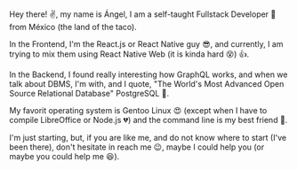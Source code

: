 Hey there! :v:, my name is Ángel, I am a self-taught Fullstack Developer :boy: from México (the land of the taco).

In the Frontend, I'm the React.js or React Native guy :sunglasses:, and currently, I am trying to mix them using React Native Web (it is kinda hard :dizzy_face:) :thumbsup:.

In the Backend, I found really interesting how GraphQL works, and when we talk about DBMS, I'm with, and I quote, "The World's Most Advanced Open Source Relational Database" PostgreSQL :elephant:.

My favorit operating system is Gentoo Linux :heart_eyes: (except when I have to compile LibreOffice or Node.js :broken_heart:) and the command line is my best friend :metal:.

I'm just starting, but, if you are like me, and do not know where to start (I've been there), don't hesitate in reach me :wink:, maybe I could help you (or maybe you could help me :satisfied:).

<!---
AngelLoredoAlvarez/AngelLoredoAlvarez is a ✨ special ✨ repository because its `README.md` (this file) appears on your GitHub profile.
You can click the Preview link to take a look at your changes.
--->
